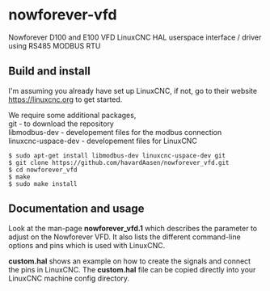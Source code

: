 # nowforever-vfd
Nowforever D100 and E100 VFD LinuxCNC HAL userspace interface / driver using
RS485 MODBUS RTU

## Build and install
I'm assuming you already have set up LinuxCNC, if not, go to their website
<https://linuxcnc.org> to get started.

We require some additional packages, \
git - to download the repository \
libmodbus-dev - developement files for the modbus connection \
linuxcnc-uspace-dev - developement files for LinuxCNC

```
$ sudo apt-get install libmodbus-dev linuxcnc-uspace-dev git
$ git clone https://github.com/havardAasen/nowforever_vfd.git
$ cd nowforever_vfd
$ make
$ sudo make install
```

## Documentation and usage
Look at the man-page **nowforever_vfd.1** which describes the parameter to
adjust on the Nowforever VFD. It also lists the different command-line options
and pins which is used with LinuxCNC.

**custom.hal** shows an example on how to create the signals and connect
the pins in LinuxCNC. The **custom.hal** file can be copied directly into your
LinuxCNC machine config directory.

